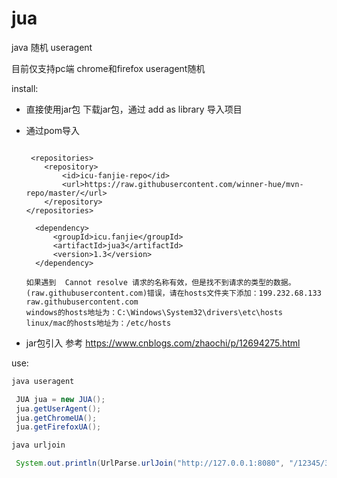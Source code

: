 # jua
java 随机 useragent

目前仅支持pc端 chrome和firefox useragent随机

install:
- 直接使用jar包
  下载jar包，通过 add as library 导入项目

- 通过pom导入
    ```maven
    
     <repositories>
        <repository>
            <id>icu-fanjie-repo</id>
            <url>https://raw.githubusercontent.com/winner-hue/mvn-repo/master/</url>
        </repository>
    </repositories>
  
      <dependency>
          <groupId>icu.fanjie</groupId>
          <artifactId>jua3</artifactId>
          <version>1.3</version>
      </dependency>
  
  如果遇到  Cannot resolve 请求的名称有效，但是找不到请求的类型的数据。 (raw.githubusercontent.com)错误，请在hosts文件夹下添加：199.232.68.133 raw.githubusercontent.com
  windows的hosts地址为：C:\Windows\System32\drivers\etc\hosts
  linux/mac的hosts地址为：/etc/hosts
  ```
- jar包引入
  参考 https://www.cnblogs.com/zhaochi/p/12694275.html

use:
~~~ java  
java useragent

 JUA jua = new JUA();
 jua.getUserAgent();
 jua.getChromeUA();
 jua.getFirefoxUA();

java urljoin

 System.out.println(UrlParse.urlJoin("http://127.0.0.1:8080", "/12345/3423/443"));
